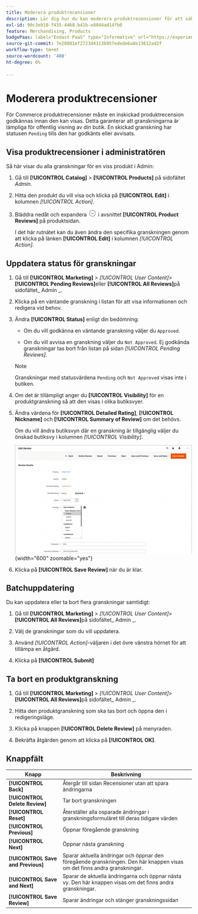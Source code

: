 ```yaml
---
title: Moderera produktrecensioner
description: Lär dig hur du kan moderera produktrecensioner för att säkerställa att inlämnade recensioner passar för offentlig visning i din butik.
exl-id: 90c3e918-f435-4468-b41b-e8044ad14fb0
feature: Merchandising, Products
badgePaas: label="Endast PaaS" type="Informative" url="https://experienceleague.adobe.com/sv/docs/commerce/user-guides/product-solutions" tooltip="Gäller endast Adobe Commerce i molnprojekt (Adobe-hanterad PaaS-infrastruktur) och lokala projekt."
source-git-commit: 7e28081ef2723d4113b957edede6a8e13612ad2f
workflow-type: tm+mt
source-wordcount: '408'
ht-degree: 0%

---
```


# Moderera produktrecensioner

För Commerce produktrecensioner måste en inskickad produktrecension godkännas innan den kan visas. Detta garanterar att granskningarna är lämpliga för offentlig visning av din butik. En skickad granskning har statusen `Pending` tills den har godkänts eller avvisats.

## Visa produktrecensioner i administratören

Så här visar du alla granskningar för en viss produkt i Admin:

1. Gå till **[!UICONTROL Catalog]** > **[!UICONTROL Products]** på sidofältet _Admin_.

1. Hitta den produkt du vill visa och klicka på **[!UICONTROL Edit]** i kolumnen _[!UICONTROL Action]_.

1. Bläddra nedåt och expandera ![Expansionsväljaren](../assets/icon-display-expand.png) i avsnittet **[!UICONTROL Product Reviews]** på produktsidan.

   I det här rutnätet kan du även ändra den specifika granskningen genom att klicka på länken **[!UICONTROL Edit]** i kolumnen _[!UICONTROL Action]_.

## Uppdatera status för granskningar

1. Gå till **[!UICONTROL Marketing]** > _[!UICONTROL User Content]_>**[!UICONTROL Pending Reviews]**&#x200B;eller **[!UICONTROL All Reviews]**&#x200B;på sidofältet_ Admin _.

1. Klicka på en väntande granskning i listan för att visa informationen och redigera vid behov.

1. Ändra **[!UICONTROL Status]** enligt din bedömning:

   - Om du vill godkänna en väntande granskning väljer du `Approved`.

   - Om du vill avvisa en granskning väljer du `Not Approved`. Ej godkända granskningar tas bort från listan på sidan _[!UICONTROL Pending Reviews]_.

   >[!NOTE]
   >
   >Granskningar med statusvärdena `Pending` och `Not Approved` visas inte i butiken.

1. Om det är tillämpligt anger du **[!UICONTROL Visibility]** för en produktgranskning så att den visas i olika butiksvyer.

1. Ändra värdena för **[!UICONTROL Detailed Rating]**, **[!UICONTROL Nickname]** och **[!UICONTROL Summary of Review]** om det behövs.

   Om du vill ändra butiksvyn där en granskning är tillgänglig väljer du önskad butiksvy i kolumnen _[!UICONTROL Visibility]_.

   ![Redigera granskningssida](./assets/edit-review-page.png){width="600" zoomable="yes"}

1. Klicka på **[!UICONTROL Save Review]** när du är klar.

## Batchuppdatering

Du kan uppdatera eller ta bort flera granskningar samtidigt:

1. Gå till **[!UICONTROL Marketing]** > _[!UICONTROL User Content]_>**[!UICONTROL All Reviews]**&#x200B;på sidofältet_ Admin _.

1. Välj de granskningar som du vill uppdatera.

1. Använd _[!UICONTROL Action]_-väljaren i det övre vänstra hörnet för att tillämpa en åtgärd.

1. Klicka på **[!UICONTROL Submit]**

## Ta bort en produktgranskning

1. Gå till **[!UICONTROL Marketing]** > _[!UICONTROL User Content]_>**[!UICONTROL All Reviews]**&#x200B;på sidofältet_ Admin _.

1. Hitta den produktgranskning som ska tas bort och öppna den i redigeringsläge.

1. Klicka på knappen **[!UICONTROL Delete Review]** på menyraden.

1. Bekräfta åtgärden genom att klicka på **[!UICONTROL OK]**.

## Knappfält

| Knapp | Beskrivning |
|----------|--------------|
| **[!UICONTROL Back]** | Återgår till sidan Recensioner utan att spara ändringarna |
| **[!UICONTROL Delete Review]** | Tar bort granskningen |
| **[!UICONTROL Reset]** | Återställer alla osparade ändringar i granskningsformuläret till deras tidigare värden |
| **[!UICONTROL Previous]** | Öppnar föregående granskning |
| **[!UICONTROL Next]** | Öppnar nästa granskning |
| **[!UICONTROL Save and Previous]** | Sparar aktuella ändringar och öppnar den föregående granskningen. Den här knappen visas om det finns andra granskningar. |
| **[!UICONTROL Save and Next]** | Sparar de aktuella ändringarna och öppnar nästa vy. Den här knappen visas om det finns andra granskningar. |
| **[!UICONTROL Save Review]** | Sparar ändringar och stänger granskningssidan |
